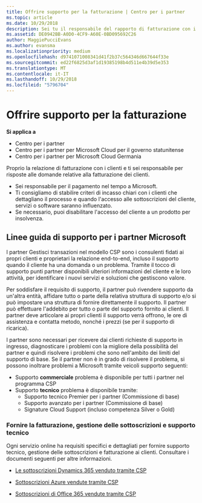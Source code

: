 ```yaml
---
title: Offrire supporto per la fatturazione | Centro per i partner
ms.topic: article
ms.date: 10/29/2018
description: Sei tu il responsabile del rapporto di fatturazione con i tuoi clienti e devi rispondere a tutte le domande relative alla fatturazione che i clienti ti invieranno.
ms.assetid: DE0942BB-A0D0-4CF9-A60E-0BD095692C26
author: MaggiePucciEvans
ms.author: evansma
ms.localizationpriority: medium
ms.openlocfilehash: d9741071008341d41f2b37c564346d667644f33e
ms.sourcegitcommit: ed22f6825d3af1d19385198b4d511e4b39d5e353
ms.translationtype: MT
ms.contentlocale: it-IT
ms.lasthandoff: 10/29/2018
ms.locfileid: "5796704"
---
```

# <a name="provide-billing-support"></a>Offrire supporto per la fatturazione

**Si applica a**

-  Centro per i partner
-  Centro per i partner per Microsoft Cloud per il governo statunitense
-  Centro per i partner per Microsoft Cloud Germania

Proprio la relazione di fatturazione con i clienti e ti sei responsabile per risposte alle domande relative alla fatturazione dei clienti.

-   Sei responsabile per il pagamento nel tempo a Microsoft.
-   Ti consigliamo di stabilire criteri di incasso chiari con i clienti che dettagliano il processo e quando l'accesso alle sottoscrizioni del cliente, servizi o software saranno influenzato.
-   Se necessario, puoi disabilitare l'accesso del cliente a un prodotto per insolvenza.

## <a name="microsoft-partner-support-guidance"></a>Linee guida di supporto per i partner Microsoft

I partner Gestisci transazioni nel modello CSP sono i consulenti fidati ai propri clienti e proprietari la relazione end-to-end, incluso il supporto quando il cliente ha una domanda o un problema. Tramite il tocco di supporto punti partner disponibili ulteriori informazioni del cliente e le loro attività, per identificare i nuovi servizi e soluzioni che gestiscono valore.

Per soddisfare il requisito di supporto, il partner può rivendere supporto da un'altra entità, affidare tutto o parte della relativa struttura di supporto e/o si può impostare una struttura di fornire direttamente il supporto.  Il partner può effettuare l'addebito per tutto o parte del supporto fornito ai clienti. Il partner deve articolare ai propri clienti il supporto verrà offrono, le ore di assistenza e contatta metodo, nonché i prezzi (se per il supporto di ricarica). 

I partner sono necessari per ricevere dai clienti richieste di supporto in ingresso, diagnosticare i problemi con la migliore della possibilità del partner e quindi risolvere i problemi che sono nell'ambito dei limiti del supporto di base. Se il partner non è in grado di risolvere il problema, si possono inoltrare problemi a Microsoft tramite veicoli supporto seguenti:

- Supporto **commerciale** problema è disponibile per tutti i partner nel programma CSP
-   Supporto **tecnico** problema è disponibile tramite:
    -   Supporto tecnico Premier per i partner (Commissione di base)
    -   Supporto avanzato per i partner (Commissione di base)
    -   Signature Cloud Support (incluso competenza Silver o Gold)

### <a name="providing-billing-subscription-management-and-technical-support"></a>Fornire la fatturazione, gestione delle sottoscrizioni e supporto tecnico 

Ogni servizio online ha requisiti specifici e dettagliati per fornire supporto tecnico, gestione delle sottoscrizioni e fatturazione ai clienti. Consultare i documenti seguenti per altre informazioni.

-   [Le sottoscrizioni Dynamics 365 venduto tramite CSP](https://www.microsoftpartnercommunity.com/t5/CSP/Microsoft-Partner-Support-Guidance/m-p/5262#M30)

-   [Sottoscrizioni Azure vendute tramite CSP](https://www.microsoftpartnercommunity.com/t5/CSP/Microsoft-Partner-Support-Guidance/m-p/5263#M31)

-   [Sottoscrizioni di Office 365 vendute tramite CSP](https://www.microsoftpartnercommunity.com/t5/CSP/Microsoft-Partner-Support-Guidance/m-p/5264#M32)
 

